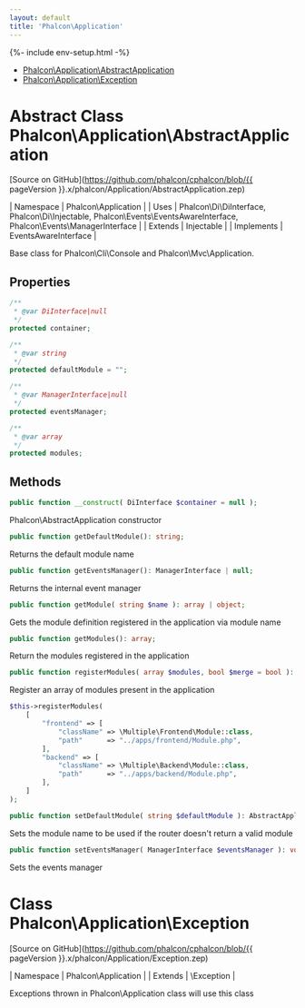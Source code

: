 ```yaml
---
layout: default
title: 'Phalcon\Application'
---
```


{%- include env-setup.html -%}

* [Phalcon\Application\AbstractApplication](#application-abstractapplication)
* [Phalcon\Application\Exception](#application-exception)

<h1 id="application-abstractapplication">Abstract Class Phalcon\Application\AbstractApplication</h1>

[Source on GitHub](https://github.com/phalcon/cphalcon/blob/{{ pageVersion }}.x/phalcon/Application/AbstractApplication.zep)

| Namespace  | Phalcon\Application | | Uses       | Phalcon\Di\DiInterface, Phalcon\Di\Injectable, Phalcon\Events\EventsAwareInterface, Phalcon\Events\ManagerInterface | | Extends    | Injectable | | Implements | EventsAwareInterface |

Base class for Phalcon\Cli\Console and Phalcon\Mvc\Application.


## Properties
```php
/**
 * @var DiInterface|null
 */
protected container;

/**
 * @var string
 */
protected defaultModule = "";

/**
 * @var ManagerInterface|null
 */
protected eventsManager;

/**
 * @var array
 */
protected modules;

```

## Methods

```php
public function __construct( DiInterface $container = null );
```
Phalcon\AbstractApplication constructor


```php
public function getDefaultModule(): string;
```
Returns the default module name


```php
public function getEventsManager(): ManagerInterface | null;
```
Returns the internal event manager


```php
public function getModule( string $name ): array | object;
```
Gets the module definition registered in the application via module name


```php
public function getModules(): array;
```
Return the modules registered in the application


```php
public function registerModules( array $modules, bool $merge = bool ): AbstractApplication;
```
Register an array of modules present in the application

```php
$this->registerModules(
    [
        "frontend" => [
            "className" => \Multiple\Frontend\Module::class,
            "path"      => "../apps/frontend/Module.php",
        ],
        "backend" => [
            "className" => \Multiple\Backend\Module::class,
            "path"      => "../apps/backend/Module.php",
        ],
    ]
);
```


```php
public function setDefaultModule( string $defaultModule ): AbstractApplication;
```
Sets the module name to be used if the router doesn't return a valid module


```php
public function setEventsManager( ManagerInterface $eventsManager ): void;
```
Sets the events manager




<h1 id="application-exception">Class Phalcon\Application\Exception</h1>

[Source on GitHub](https://github.com/phalcon/cphalcon/blob/{{ pageVersion }}.x/phalcon/Application/Exception.zep)

| Namespace  | Phalcon\Application | | Extends    | \Exception |

Exceptions thrown in Phalcon\Application class will use this class
